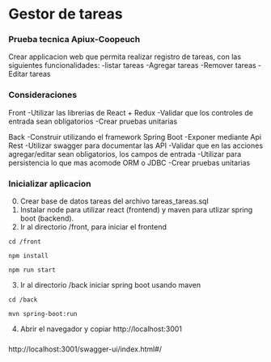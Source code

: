 # Gestor de tareas

### Prueba tecnica Apiux-Coopeuch
Crear applicacion web que permita realizar registro de tareas, con las siguientes funcionalidades:
-listar tareas
-Agregar tareas
-Remover tareas
-Editar tareas

### Consideraciones

Front
-Utilizar las librerias de React + Redux
-Validar que los controles de entrada sean obligatorios
-Crear pruebas unitarias

Back
-Construir utilizando el framework Spring Boot
-Exponer mediante Api Rest
-Utilizar swagger para documentar las API
-Validar que en las acciones agregar/editar sean obligatorios, los campos de entrada
-Utilizar para persistencia lo que mas acomode ORM o JDBC
-Crear pruebas unitarias

###  Inicializar aplicacion
0. Crear base de datos tareas del archivo tareas_tareas.sql
1. Instalar node para utilizar react (frontend) y maven para utlizar spring boot (backend).
2. Ir al directorio /front, para iniciar el frontend

`cd /front`

`npm install`

`npm run start`

3. Ir al directorio /back iniciar spring boot usando maven

`cd /back`

`mvn spring-boot:run`

4. Abrir el navegador y copiar http://localhost:3001
### 

http://localhost:3001/swagger-ui/index.html#/